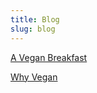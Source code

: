 ```yaml
---
title: Blog
slug: blog
---
```


<a href="http://localhost:8000/blog/a-vegan-breakfast"> A Vegan Breakfast </a>

<a href="http://localhost:8000/blog/why-vegan"> Why Vegan </a>